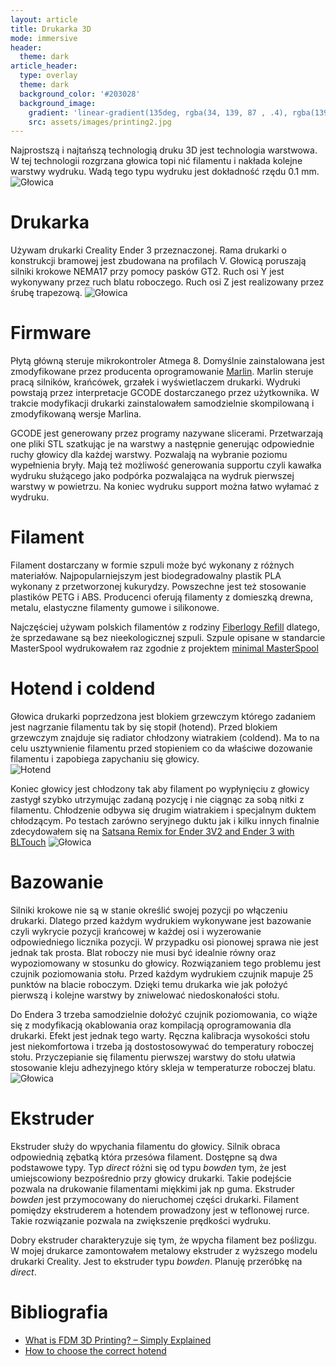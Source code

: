 ```yaml
---
layout: article
title: Drukarka 3D
mode: immersive
header:
  theme: dark
article_header:
  type: overlay
  theme: dark
  background_color: '#203028'
  background_image:
    gradient: 'linear-gradient(135deg, rgba(34, 139, 87 , .4), rgba(139, 34, 139, .4))'
    src: assets/images/printing2.jpg
---
```

<!--more-->
Najprostszą i najtańszą technologią druku 3D jest technologia warstwowa. W tej technologii rozgrzana głowica topi nić filamentu i nakłada kolejne warstwy wydruku. Wadą tego typu wydruku jest dokładność rzędu 0.1 mm. 
![Głowica](/assets/images/printer1.jpeg)


# Drukarka 

Używam drukarki Creality Ender 3 przeznaczonej. Rama drukarki o konstrukcji bramowej jest zbudowana na profilach V. Głowicą poruszają silniki krokowe NEMA17 przy pomocy pasków GT2. Ruch osi Y jest wykonywany przez ruch blatu roboczego. Ruch osi Z jest realizowany przez śrubę trapezową. ![Głowica](/assets/images/dron1.jpg)

# Firmware

Płytą główną steruje mikrokontroler Atmega 8. Domyślnie zainstalowana jest zmodyfikowane przez producenta oprogramowanie [Marlin](https://marlinfw.org/). Marlin steruje pracą silników, krańcówek, grzałek i wyświetlaczem drukarki. Wydruki powstają przez interpretacje GCODE dostarczanego przez użytkownika. W trakcie modyfikacji drukarki zainstalowałem samodzielnie skompilowaną i zmodyfikowaną wersje Marlina.

GCODE jest generowany przez programy nazywane slicerami. Przetwarzają one pliki STL szatkując je na warstwy a następnie generując odpowiednie ruchy głowicy dla każdej warstwy. Pozwalają na wybranie poziomu wypełnienia bryły. Mają też możliwość generowania supportu czyli kawałka wydruku służącego jako podpórka pozwalająca na wydruk pierwszej warstwy w powietrzu. Na koniec wydruku support można łatwo wyłamać z wydruku. 

# Filament

Filament dostarczany w formie szpuli może być wykonany z różnych materiałów. Najpopularniejszym jest biodegradowalny plastik PLA wykonany z przetworzonej kukurydzy. Powszechne jest też stosowanie plastików PETG i ABS. Producenci oferują filamenty z domieszką drewna, metalu, elastyczne filamenty gumowe i silikonowe. 

Najczęściej używam polskich filamentów z rodziny [Fiberlogy Refill](https://fiberlogy.com/en/fiberlogy-filaments/refill/) dlatego, że sprzedawane są bez nieekologicznej szpuli. Szpule opisane w standarcie MasterSpool wydrukowałem raz zgodnie z projektem [minimal MasterSpool](https://www.thingiverse.com/thing:2911695)



# Hotend i coldend

Głowica drukarki poprzedzona jest blokiem grzewczym którego zadaniem jest nagrzanie filamentu tak by się stopił (hotend). Przed blokiem grzewczym znajduje się radiator chłodzony wiatrakiem (coldend). Ma to na celu usztywnienie filamentu przed stopieniem co da właściwe dozowanie filamentu i zapobiega zapychaniu się głowicy.  
![Hotend](/assets/images/hotend.jpg)

Koniec głowicy jest chłodzony tak aby filament po wypłynięciu z głowicy zastygł szybko utrzymując zadaną pozycję i nie ciągnąc za sobą nitki z filamentu. Chłodzenie odbywa się drugim wiatrakiem i specjalnym duktem chłodzącym. Po testach zarówno seryjnego duktu jak i kilku innych finalnie zdecydowałem się na [Satsana Remix for Ender 3V2 and Ender 3 with BLTouch](https://www.thingiverse.com/thing:4647053)
![Głowica](/assets/images/dron1.jpg)

# Bazowanie

Silniki krokowe nie są w stanie określić swojej pozycji po włączeniu drukarki. Dlatego przed każdym wydrukiem wykonywane jest bazowanie czyli wykrycie pozycji krańcowej w każdej osi i wyzerowanie odpowiedniego licznika pozycji. W przypadku osi pionowej sprawa nie jest jednak tak prosta. Blat roboczy nie musi być idealnie równy oraz wypoziomowany w stosunku do głowicy. Rozwiązaniem tego problemu jest czujnik poziomowania stołu. Przed każdym wydrukiem czujnik mapuje 25 punktów na blacie roboczym. Dzięki temu drukarka wie jak położyć pierwszą i kolejne warstwy by zniwelować niedoskonałości stołu.

Do Endera 3 trzeba samodzielnie dołożyć czujnik poziomowania, co wiąże się z modyfikacją okablowania oraz kompilacją oprogramowania dla drukarki. Efekt jest jednak tego warty. Ręczna kalibracja wysokości stołu jest niekomfortowa i trzeba ją dostostosowywać do temperatury roboczej stołu. Przyczepianie się filamentu pierwszej warstwy do stołu ułatwia stosowanie kleju adhezyjnego który skleja w temperaturze roboczej blatu.
![Głowica](/assets/images/printing7.jpg)

# Ekstruder

Ekstruder służy do wpychania filamentu do głowicy. Silnik obraca odpowiednią zębatką która przesówa filament. Dostępne są dwa podstawowe typy. Typ *direct* różni się od typu *bowden* tym, że jest umiejscowiony bezpośrednio przy głowicy drukarki. Takie podejście pozwala na drukowanie filamentami miękkimi jak np guma. Ekstruder *bowden* jest przymocowany do nieruchomej części drukarki. Filament pomiędzy ekstruderem a hotendem prowadzony jest w teflonowej rurce. Takie rozwiązanie pozwala na zwiększenie prędkości wydruku.

Dobry ekstruder charakteryzuje się tym, że wpycha filament bez poślizgu. W mojej drukarce zamontowałem metalowy ekstruder z wyższego modelu drukarki Creality. Jest to ekstruder typu *bowden*. Planuję przeróbkę na *direct*.

# Bibliografia
* [What is FDM 3D Printing? – Simply Explained](https://all3dp.com/2/fused-deposition-modeling-fdm-3d-printing-simply-explained/)
* [How to choose the correct hotend](https://filament2print.com/gb/blog/96_How-to-choose-the-correct-hotend.html)



